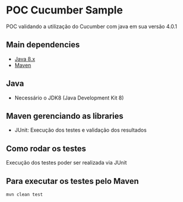 # POC Cucumber Sample

POC validando a utilização do Cucumber com java em sua versão 4.0.1


## Main dependencies
* [Java 8.x](http://oracle.com)
* [Maven](https://maven.org)

## Java

* Necessário o JDK8 (Java Development Kit 8)

## Maven gerenciando as libraries

* JUnit: Execução dos testes e validação dos resultados

## Como rodar os testes

Execução dos testes poder ser realizada via JUnit

## Para executar os testes pelo Maven
```
mvn clean test
```